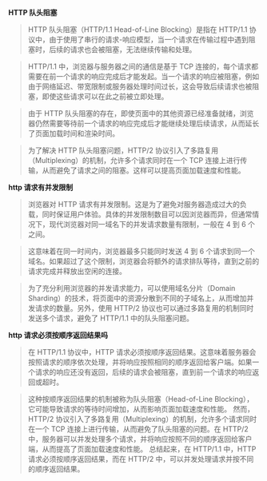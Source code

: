 **HTTP 队头阻塞**

> HTTP 队头阻塞（HTTP/1.1 Head-of-Line Blocking）是指在 HTTP/1.1 协议中，由于使用了串行的请求-响应模型，当一个请求在传输过程中遇到阻塞时，后续的请求也会被阻塞，无法继续传输和处理。

> HTTP/1.1 中，浏览器与服务器之间的通信是基于 TCP 连接的，每个请求都需要在前一个请求的响应完成后才能发起。当一个请求的响应被阻塞，例如由于网络延迟、带宽限制或服务器处理时间过长，这会导致后续请求也被阻塞，即使这些请求可以在此之前被立即处理。

> 由于 HTTP 队头阻塞的存在，即使页面中的其他资源已经准备就绪，浏览器仍然需要等待前一个请求的响应完成后才能继续处理后续请求，从而延长了页面加载时间和渲染时间。

> 为了解决 HTTP 队头阻塞问题，HTTP/2 协议引入了多路复用（Multiplexing）的机制，允许多个请求同时在一个 TCP 连接上进行传输，从而避免了请求之间的阻塞。这样可以提高页面加载速度和性能。

**http 请求有并发限制**

> 浏览器对 HTTP 请求有并发限制。这是为了避免对服务器造成过大的负载，同时保证用户体验。具体的并发限制数目可以因浏览器而异，但通常情况下，现代浏览器对同一域名下的并发请求数量有限制，一般在 4 到 6 个之间。

> 这意味着在同一时间内，浏览器最多只能同时发送 4 到 6 个请求到同一个域名。如果超过了这个限制，浏览器会将额外的请求排队等待，直到之前的请求完成并释放出空闲的连接。

> 为了充分利用浏览器的并发请求能力，可以使用域名分片（Domain Sharding）的技术，将页面中的资源分散到不同的子域名上，从而增加并发请求的数量。另外，使用 HTTP/2 协议也可以通过多路复用的机制同时发送多个请求，避免了 HTTP/1.1 中的队头阻塞问题。

**http 请求必须按顺序返回结果吗**

> 在 HTTP/1.1 协议中，HTTP 请求必须按顺序返回结果。这意味着服务器会按照请求的顺序依次处理，并将响应按照相同的顺序返回给客户端。如果一个请求的响应还没有返回，后续的请求会被阻塞，直到前一个请求的响应返回或超时。

> 这种按顺序返回结果的机制被称为队头阻塞（Head-of-Line Blocking），它可能导致请求的等待时间增加，从而影响页面加载速度和性能。
> 然而，HTTP/2 协议引入了多路复用（Multiplexing）的机制，允许多个请求同时在一个 TCP 连接上进行传输，从而避免了队头阻塞的问题。在 HTTP/2 中，服务器可以并发处理多个请求，并将响应按照不同的顺序返回给客户端，从而提高了页面加载速度和性能。
> 总结起来，在 HTTP/1.1 中，HTTP 请求必须按顺序返回结果，而在 HTTP/2 中，可以并发处理请求并按不同的顺序返回结果。
